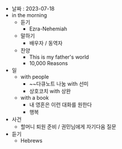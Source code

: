 - 날짜 : 2023-07-18
- in the morning
	- 듣기
		- Ezra-Nehemiah
	- 말하기
		-  배우자 / 동역자 
	- 찬양
		- This is my father's world
		- 10,000 Reasons
- 일
	- with people
		- ~~다큐노트 나눔 with 선미
		- 상호코치 with 상완
	- with a book
		- 내 영혼은 이런 대화를 원한다
		- 행복
- 사건
	- 할머니 퇴원 준비 / 권민님에게 자기다움 질문
- 듣기
	- Hebrews 
